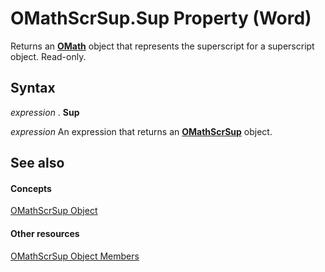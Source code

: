 
# OMathScrSup.Sup Property (Word)

Returns an  **[OMath](82f2f81b-e2d5-140f-bdcc-8b52b821b24d.md)** object that represents the superscript for a superscript object. Read-only.


## Syntax

 _expression_ . **Sup**

 _expression_ An expression that returns an **[OMathScrSup](70adf652-d78c-4ca3-604f-57ca109e8109.md)** object.


## See also


#### Concepts


[OMathScrSup Object](70adf652-d78c-4ca3-604f-57ca109e8109.md)
#### Other resources


[OMathScrSup Object Members](b510c335-ce5d-c951-ff1e-c9e02fe65374.md)
